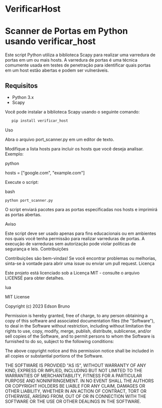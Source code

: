 # VerificarHost

# Scanner de Portas em Python usando verificar_host

Este script Python utiliza a biblioteca Scapy para realizar uma varredura de portas em um ou mais hosts. A varredura de portas é uma técnica comumente usada em testes de penetração para identificar quais portas em um host estão abertas e podem ser vulneráveis.

## Requisitos

- Python 3.x
- Scapy

Você pode instalar a biblioteca Scapy usando o seguinte comando:

```bash
   pip install verificar_host
```

Uso


Abra o arquivo port_scanner.py em um editor de texto.

   Modifique a lista hosts para incluir os hosts que você deseja analisar. Exemplo:

   python

hosts = ["google.com", "example.com"]

Execute o script:

bash

    python port_scanner.py

  O script enviará pacotes para as portas especificadas nos hosts e imprimirá as portas abertas.

Aviso

Este script deve ser usado apenas para fins educacionais ou em ambientes nos quais você tenha permissão para realizar varreduras de portas. A execução de varreduras sem autorização pode violar políticas de segurança e leis.
Contribuições

Contribuições são bem-vindas! Se você encontrar problemas ou melhorias, sinta-se à vontade para abrir uma issue ou enviar um pull request.
Licença

Este projeto está licenciado sob a Licença MIT - consulte o arquivo LICENSE para obter detalhes.

lua


MIT License

Copyright (c) 2023 Edson Bruno

Permission is hereby granted, free of charge, to any person obtaining a copy
of this software and associated documentation files (the "Software"), to deal
in the Software without restriction, including without limitation the rights
to use, copy, modify, merge, publish, distribute, sublicense, and/or sell
copies of the Software, and to permit persons to whom the Software is
furnished to do so, subject to the following conditions:

The above copyright notice and this permission notice shall be included in all
copies or substantial portions of the Software.

THE SOFTWARE IS PROVIDED "AS IS", WITHOUT WARRANTY OF ANY KIND, EXPRESS OR
IMPLIED, INCLUDING BUT NOT LIMITED TO THE WARRANTIES OF MERCHANTABILITY,
FITNESS FOR A PARTICULAR PURPOSE AND NONINFRINGEMENT. IN NO EVENT SHALL THE
AUTHORS OR COPYRIGHT HOLDERS BE LIABLE FOR ANY CLAIM, DAMAGES OR OTHER
LIABILITY, WHETHER IN AN ACTION OF CONTRACT, TORT OR OTHERWISE, ARISING FROM,
OUT OF OR IN CONNECTION WITH THE SOFTWARE OR THE USE OR OTHER DEALINGS IN THE
SOFTWARE.


